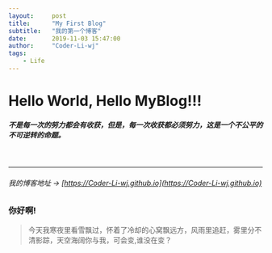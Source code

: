 ```yaml
---
layout:     post
title:      "My First Blog"
subtitle:   "我的第一个博客"
date:       2019-11-03 15:47:00
author:     "Coder-Li-wj"
tags:
    - Life
---
```


# Hello World, Hello MyBlog!!!  

##### 不是每一次的努力都会有收获，但是，每一次收获都必须努力，这是一个不公平的不可逆转的命题。  

<br> 
<hr>

###### 我的博客地址 &rarr; [https://Coder-Li-wj.github.io](https://Coder-Li-wj.github.io)

### 你好啊!  

> 今天我寒夜里看雪飘过，怀着了冷却的心窝飘远方，风雨里追赶，雾里分不清影踪，天空海阔你与我，可会变,谁没在变？
